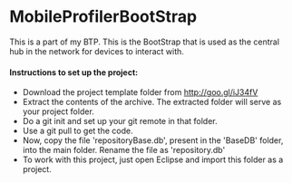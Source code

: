MobileProfilerBootStrap
================

This is a part of my BTP. This is the BootStrap that is used as the central hub in the network for devices to interact with.

#### Instructions to set up the project:
* Download the project template folder from http://goo.gl/iJ34fV
* Extract the contents of the archive. The extracted folder will serve as your project folder.
* Do a git init and set up your git remote in that folder. 
* Use a git pull to get the code.
* Now, copy the file 'repositoryBase.db', present in the 'BaseDB' folder, into the main folder. Rename the file as 'repository.db'
* To work with this project, just open Eclipse and import this folder as a project.